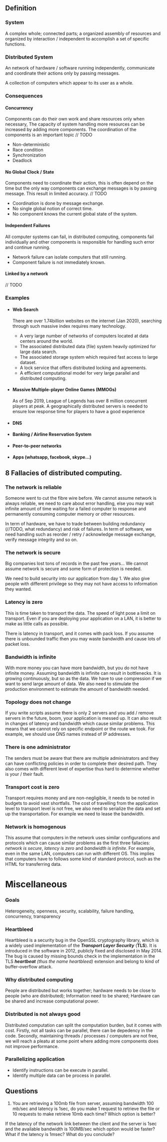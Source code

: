 ## Definition

### System

A complex whole; connected parts; a organized assembly of resources and organized by interaction / independent to accomplish a set of specific functions.

### Distributed System

An network of hardware / software running independently, communicate and coordinate their actions only by passing messages.

A collection of computers which appear to its user as a whole.

### Consequences

#### Concurrency

Components can do their own work and share resources only when necessary, The capacity of system handling more resources can be increased by adding more components. The coordination of the components is an important topic // TODO

- Non-deterministic
- Race condition
- Synchronization
- Deadlock

#### No Global Clock / State

Components need to coordinate their action, this is often depend on the time but the only way components can exchange messages is by passing message. This result in limited accuracy. // TODO

- Coordination is done by message exchange.
- No single global notion of correct time.
- No component knows the current global state of the system.

#### Independent Failures

All computer systems can fail, in distributed computing, components fail individually and other components is responsible for handling such error and continue running.

- Network failure can isolate computers that still running.
- Component failure is not immediately known.

#### Linked by a network

// TODO

### Examples

- #### Web Search

  There are over 1.74billion websites on the internet (Jan 2020), searching through such massive index requires many technology.

  - A very large number of networks of computers located at data centers around the world.
  - The associated distributed data (file) system heavily optimized for large data search.
  - The associated storage system which required fast access to large dataset.
  - A lock service that offers distributed locking and agreements.
  - A efficient computational model for very large parallel and distributed computing.

- #### Massive Multiple-player Online Games (MMOGs)

  As of Sep 2019, League of Legends has over 8 million concurrent players at peak. A geographically distributed servers is needed to ensure low response time for players to have a good experience

- #### DNS

- #### Banking / Airline Reservation System

- #### Peer-to-peer networks

- #### Apps (whatsapp, facebook, skype...)

##  8 Fallacies of distributed computing.

### The network is reliable

Someone went to cut the fibre wire before. We cannot assume network is always reliable, we need to care about error handling, else you may wait infinite amount of time waiting for a failed computer to response and permanently consuming computer memory or other resources.

In term of hardware, we have to trade between building redundancy (//TODO, what redundancy) and risk of failures. In term of software, we need handling such as reorder / retry / acknowledge message exchange, verify message integrity and so on.

### The network is secure

Big companies lost tons of records in the past few years... We cannot assume network is secure and some form of protection is needed.

We need to build security into our application from day 1. We also give people with different privilege so they may not have access to information they wanted.

### Latency is zero

This is time taken to transport the data. The speed of light pose a limit on transport. Even if you are deploying your application on a LAN, it is better to make as little calls as possible.

There is latency in transport, and it comes with pack loss. If you assume there is unbounded traffic then you may waste bandwidth and cause lots of packet loss.

### Bandwidth is infinite

With more money you can have more bandwidth, but you do not have infinite money. Assuming bandwidth is infinite can result in bottlenecks. It is growing continuously, but so as the data. We have to use compression if we want to send large amount of data. We also need to stimulate the production environment to estimate the amount of bandwidth needed.

### Topology does not change

If you write scripts assume there is only 2 servers and you add / remove servers in the future, boom, your application is messed up. It can also result in changes of latency and bandwidth which cause similar problems. This means that we cannot rely on specific endpoint or the route we took. For example, we should use DNS names instead of IP addresses.

### There is one administrator

The senders must be aware that there are multiple administrators and they can have conflicting policies in order to complete their desired path. They also comes with different level of expertise thus hard to determine whether is your / their fault.

### Transport cost is zero

Transport requires money and are non-negligible,  it needs to be noted in budgets to avoid vast shortfalls. The cost of travelling from the application level to transport level is not free, we also need to serialize the data and set up the transportation. For example we need to lease the bandwidth.

### Network is homogenous

This assume that computers in the network uses similar configurations and protocols which can cause similar problems as the first three fallacies: *network is secure*, *latency is zero* and *bandwidth is infinite*. For example, even in the same LAN, computers can run with different OS. This implies that computers have to follows some kind of standard protocol, such as the HTML for transferring data.

# Miscellaneous

### Goals

Heterogeneity, openness, security, scalability, failure handling, concurrency, transparency

### Heartbleed

Heartbleed is a security bug in the OpenSSL cryptography library, which is a widely used implementation of the ***Transport Layer Security*** (**TLS**). It is introduced in the software in 2012, publicly fixed and disclosed in May 2014. The bug is caused by missing bounds check in the implementation in the TLS ***heartbeat*** *(thus the name heartbleed)* extension and belong to kind of buffer-overflow attack.

### Why distributed computing

People are distributed but works together; hardware needs to be close to people (who are distributed); Information need to be shared; Hardware can be shared and increase computational power.

### Distributed is not always good

Distributed computation can split the computation burden, but it comes with cost. Firstly, not all tasks can be parallel, there can be depedency in the code. Secondly, maintaining threads / processes / computers are not free, we will reach a pleatu at some point where adding more components does not improve performance.



### Parallelizing application

- Identify instructions can be execute in parallel.
- Identify multiple data can be process in parallel.

## Questions

1. You are retrieving a 100mb file from server, assuming bandwidth 100 mb/sec and latency is 1sec, do you make 1 request to retrieve the file or 10 requests to make retrieve 10mb each time? Which option is better? <one request is better> 

If the latency of the network link between the client and the server is 1sec and the available bandwidth is 100MB/sec which option would be faster? What if the latency is 1msec? What do you conclude? 